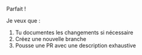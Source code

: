 Parfait ! 

Je veux que :

1. Tu documentes les changements si nécessaire 
2. Créez une nouvelle branche 
3. Pousse une PR avec une description exhaustive 